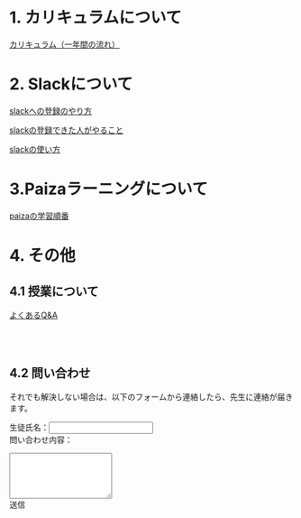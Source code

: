 <script>
(() => {
    // パスワード認証
    let password = prompt('passwordを入力してください。');

    // 不要なバナー & フッター削除
    let bannerTags = document.getElementById("banner");
    bannerTags.remove();
    setTimeout(() =>{
        let footerTags = document.getElementsByTagName("footer");
        footerTags[0].remove();
    }, 100);
    // タイトルの設定
    let headers = document.getElementsByTagName("header");
    let titles = headers[0].getElementsByTagName("h1");
    titles[0].innerText = "プログラミング基礎 連絡掲示板"
    let descriptions = headers[0].getElementsByTagName("p");
    descriptions[0].innerText = "このページは、プログラミング基礎で伝えたことを休んだ人でも後から復習して見られるようにしたページです。\n授業を休んだり聞き逃したら、こちらのページを確認するようにしてください。"

    // パスワード認証失敗時
    if(password != "clark"){
        var  pageContents= document.getElementsByClassName("wrapper");
        pageContents[0].innerHTML = '<h1 style="margin: 50px;">このページにアクセスできませんでした。</h1>'
        headers[0].remove();
        return
    }

})();
</script>
<link rel="stylesheet" href="https://stackpath.bootstrapcdn.com/bootstrap/4.4.1/css/bootstrap.min.css" integrity="sha384-Vkoo8x4CGsO3+Hhxv8T/Q5PaXtkKtu6ug5TOeNV6gBiFeWPGFN9MuhOf23Q9Ifjh" crossorigin="anonymous">
<script src="https://code.jquery.com/jquery-3.4.1.slim.min.js" integrity="sha384-J6qa4849blE2+poT4WnyKhv5vZF5SrPo0iEjwBvKU7imGFAV0wwj1yYfoRSJoZ+n" crossorigin="anonymous"></script>
<script src="https://cdn.jsdelivr.net/npm/popper.js@1.16.0/dist/umd/popper.min.js" integrity="sha384-Q6E9RHvbIyZFJoft+2mJbHaEWldlvI9IOYy5n3zV9zzTtmI3UksdQRVvoxMfooAo" crossorigin="anonymous"></script>
<script src="https://stackpath.bootstrapcdn.com/bootstrap/4.4.1/js/bootstrap.min.js" integrity="sha384-wfSDF2E50Y2D1uUdj0O3uMBJnjuUD4Ih7YwaYd1iqfktj0Uod8GCExl3Og8ifwB6" crossorigin="anonymous"></script>

<style>
header h1 {
    margin-bottom: 30px;
}
header p {
    margin: 10px;
}
.wrapper h1 {
  border-bottom: solid 3px black;
  font-size: 30px;
  margin-top: 15px;
  margin-bottom: 30px;  
}
.wrapper h2 {
  padding: 0.4em 0.5em;
  font-size: 20px;
  color: #494949;
  background: #f4f4f4;
  border-left: solid 5px #7db4e6;
  border-bottom: solid 3px #d7d7d7;
  margin-top: 10px;
  margin-bottom: 15px;  
}
</style>


# 1. カリキュラムについて

<a href="#">カリキュラム（一年間の流れ）</a>

<div class="m-5"></div>

# 2. Slackについて

<a href="#"> slackへの登録のやり方 </a>

<a href="#"> slackの登録できた人がやること </a>

<a href="#"> slackの使い方 </a>

<div class="m-5"></div>

# 3.Paizaラーニングについて

<a href="#"> paizaの学習順番 </a>


<div class="m-5"></div>

# 4. その他

## 4.1 授業について
<a href="#"> よくあるQ&A </a>

<br/>
<br/>

## 4.2 問い合わせ
それでも解決しない場合は、以下のフォームから連絡したら、先生に連絡が届きます。

<label>生徒氏名：</label><input id="studentName" class="form-control" type="text" />
<br/>
<label>問い合わせ内容：</label>
<br/>
<textarea id="studentText" class="form-control" rows="5"></textarea>
<br/>
<a id="inquiry" class="form-control btn btn-primary"> 送信 </a>

<script>
const url = 'https://hooks.slack.com/services/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'
const sendSlack = (messageText) => {
    const payload = {"text": messageText};
    const options =
    {
        "method":"POST",
        "headers":
        {
            "Content-Type":"application/json"
        },
        "body": JSON.stringify(payload)
    };
    fetch(url, options)
      .then((response) => {
        console.log(response)
        if (!response.ok) {
          alert('エラーです')
        }
        else {
                let studentName =  document.getElementById("studentName");
                let studentText = document.getElementById("studentText");
        }
      })
      .catch((error) => {
        console.log(error.message)
      })
  }

let inquiry = document.getElementById("inquiry");
inquiry.addEventListener("click", ()=>{
    if (!confirm("先生へメッセージを送信しますか？"))
        return
    
    let studentName =  document.getElementById("studentName");
    let studentText = document.getElementById("studentText");
    let message = "生徒: " + studentName;
    message += "\nメッセージ:\n" + studentText;
    sendSlack(message);    
})
</script>







